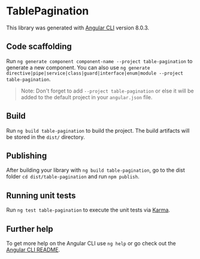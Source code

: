 # TablePagination

This library was generated with [Angular CLI](https://github.com/angular/angular-cli) version 8.0.3.

## Code scaffolding

Run `ng generate component component-name --project table-pagination` to generate a new component. You can also use `ng generate directive|pipe|service|class|guard|interface|enum|module --project table-pagination`.
> Note: Don't forget to add `--project table-pagination` or else it will be added to the default project in your `angular.json` file. 

## Build

Run `ng build table-pagination` to build the project. The build artifacts will be stored in the `dist/` directory.

## Publishing

After building your library with `ng build table-pagination`, go to the dist folder `cd dist/table-pagination` and run `npm publish`.

## Running unit tests

Run `ng test table-pagination` to execute the unit tests via [Karma](https://karma-runner.github.io).

## Further help

To get more help on the Angular CLI use `ng help` or go check out the [Angular CLI README](https://github.com/angular/angular-cli/blob/master/README.md).
